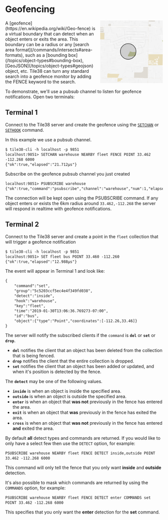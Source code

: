 <!--
layout:  index.html
title:   Geofencing - Tile38
class:   topic
super:   documentation
-->

# Geofencing

<img src="/img/geofence.gif" width="200" height="200" border="0" alt="Geofence animation" align="right" style="margin-left: 10px" class="side-img">
A [geofence](https://en.wikipedia.org/wiki/Geo-fence) is a virtual boundary that can detect when an object enters or exits the area. This boundary can be a radius or any [search area format](/commands/intersects#area-formats), such as a [bounding box](/topics/object-types#bounding-box), [GeoJSON](/topics/object-types#geojson) object, etc. Tile38 can turn any standard search into a geofence monitor by adding the FENCE keyword to the search. 
<br clear="all">


To demonstrate, we'll use a pubsub channel to listen for geofence notifications. Open two terminals:

## Terminal 1

Connect to the Tile38 server and create the geofence using the
[`SETCHAN`](/commands/setchan) or [`SETHOOK`](/commands/sethook) command.

In this example we use a pubsub channel.

```tile38-cli
$ tile38-cli -h localhost -p 9851
localhost:9851> SETCHAN warehouse NEARBY fleet FENCE POINT 33.462 -112.268 6000
{"ok":true,"elapsed":"21.712µs"}
```

Subscribe on the geofence pubsub channel you just created

```tile38-cli
localhost:9851> PSUBSCRIBE warehouse
{"ok":true,"command":"psubscribe","channel":"warehouse","num":1,"elapsed":"7.361µs"}
```

The connection will be kept open using the PSUBSCRIBE command. If any object enters or exists the 6km radius around `33.462,-112.268` the server will respond in realtime with geofence notifications.

## Terminal 2

Connect to the Tile38 server and create a point in the `fleet` collection that will trigger a geofence notification

```tile38-cli
$ tile38-cli -h localhost -p 9851
localhost:9851> SET fleet bus POINT 33.460 -112.260
{"ok":true,"elapsed":"12.988µs"}
```

The event will appear in Terminal 1 and look like:

```tile38-json
{
    "command":"set",
    "group":"5c5203ccf5ec4e4f349fd038",
    "detect":"inside",
    "hook":"warehouse",
    "key":"fleet",
    "time":"2019-01-30T13:06:36.769273-07:00",
    "id":"bus",
    "object":{"type":"Point","coordinates":[-112.26,33.46]}
}
```

The server will notify the subscribed clients if the `command` is **`del`** or **`set`** or **`drop`**. 

- **`del`** notifies the client that an object has been deleted from the collection that is being fenced.
- **`drop`** notifies the client that the entire collection is dropped.
- **`set`** notifies the client that an object has been added or updated, and when it's position is detected by the fence.

<a name="detect"></a>
The **`detect`** may be one of the following values.

- **`inside`** is when an object is inside the specified area.
- **`outside`** is when an object is outside the specified area.
- **`enter`** is when an object that **was not** previously in the fence has entered the area.
- **`exit`** is when an object that **was** previously in the fence has exited the area.
- **`cross`** is when an object that **was not** previously in the fence has entered **and** exited the area.

By default **all** detect types and commands are returned.
If you would like to only have a select few then use the `DETECT` option, for example:

```tile38
PSUBSCRIBE warehouse NEARBY fleet FENCE DETECT inside,outside POINT 33.462 -112.268 6000
```

This command will only tell the fence that you only want **inside** and **outside** detection.

It's also possible to mask which commands are returned by using the	`COMMANDS` option, for example:

```tile38
PSUBSCRIBE warehouse NEARBY fleet FENCE DETECT enter COMMANDS set POINT 33.462 -112.268 6000
```

This specifies that you only want the **enter** detection for the **set** command.

